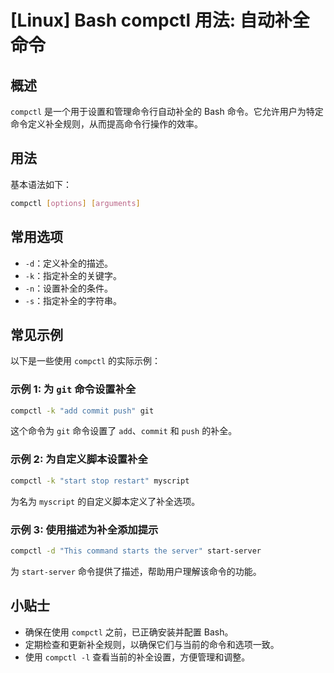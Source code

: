 # [Linux] Bash compctl 用法: 自动补全命令

## 概述
`compctl` 是一个用于设置和管理命令行自动补全的 Bash 命令。它允许用户为特定命令定义补全规则，从而提高命令行操作的效率。

## 用法
基本语法如下：
```bash
compctl [options] [arguments]
```

## 常用选项
- `-d`：定义补全的描述。
- `-k`：指定补全的关键字。
- `-n`：设置补全的条件。
- `-s`：指定补全的字符串。

## 常见示例
以下是一些使用 `compctl` 的实际示例：

### 示例 1: 为 `git` 命令设置补全
```bash
compctl -k "add commit push" git
```
这个命令为 `git` 命令设置了 `add`、`commit` 和 `push` 的补全。

### 示例 2: 为自定义脚本设置补全
```bash
compctl -k "start stop restart" myscript
```
为名为 `myscript` 的自定义脚本定义了补全选项。

### 示例 3: 使用描述为补全添加提示
```bash
compctl -d "This command starts the server" start-server
```
为 `start-server` 命令提供了描述，帮助用户理解该命令的功能。

## 小贴士
- 确保在使用 `compctl` 之前，已正确安装并配置 Bash。
- 定期检查和更新补全规则，以确保它们与当前的命令和选项一致。
- 使用 `compctl -l` 查看当前的补全设置，方便管理和调整。